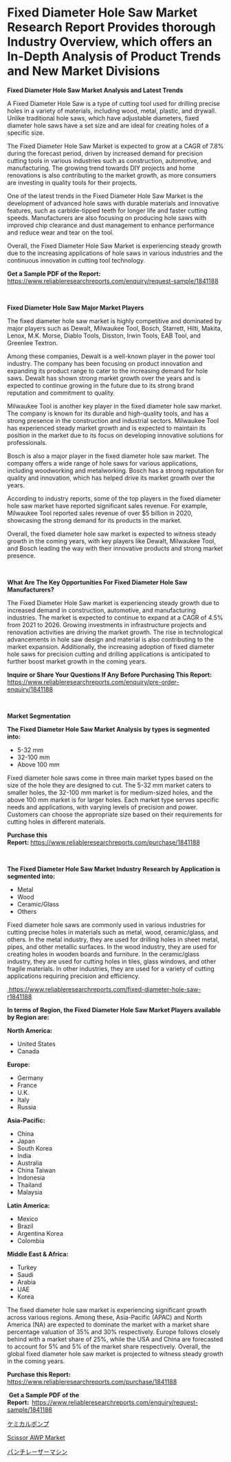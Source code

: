 <p><h1>Fixed Diameter Hole Saw Market Research Report Provides thorough Industry Overview, which offers an In-Depth Analysis of Product Trends and New Market Divisions</h1></p><p><strong>Fixed Diameter Hole Saw Market Analysis and Latest Trends</strong></p>
<p><p>A Fixed Diameter Hole Saw is a type of cutting tool used for drilling precise holes in a variety of materials, including wood, metal, plastic, and drywall. Unlike traditional hole saws, which have adjustable diameters, fixed diameter hole saws have a set size and are ideal for creating holes of a specific size.</p><p>The Fixed Diameter Hole Saw Market is expected to grow at a CAGR of 7.8% during the forecast period, driven by increased demand for precision cutting tools in various industries such as construction, automotive, and manufacturing. The growing trend towards DIY projects and home renovations is also contributing to the market growth, as more consumers are investing in quality tools for their projects.</p><p>One of the latest trends in the Fixed Diameter Hole Saw Market is the development of advanced hole saws with durable materials and innovative features, such as carbide-tipped teeth for longer life and faster cutting speeds. Manufacturers are also focusing on producing hole saws with improved chip clearance and dust management to enhance performance and reduce wear and tear on the tool.</p><p>Overall, the Fixed Diameter Hole Saw Market is experiencing steady growth due to the increasing applications of hole saws in various industries and the continuous innovation in cutting tool technology.</p></p>
<p><strong>Get a Sample PDF of the Report:&nbsp;</strong> <a href="https://www.reliableresearchreports.com/enquiry/request-sample/1841188">https://www.reliableresearchreports.com/enquiry/request-sample/1841188</a></p>
<p>&nbsp;</p>
<p><strong>Fixed Diameter Hole Saw Major Market Players</strong></p>
<p><p>The fixed diameter hole saw market is highly competitive and dominated by major players such as Dewalt, Milwaukee Tool, Bosch, Starrett, Hilti, Makita, Lenox, M.K. Morse, Diablo Tools, Disston, Irwin Tools, EAB Tool, and Greenlee Textron.</p><p>Among these companies, Dewalt is a well-known player in the power tool industry. The company has been focusing on product innovation and expanding its product range to cater to the increasing demand for hole saws. Dewalt has shown strong market growth over the years and is expected to continue growing in the future due to its strong brand reputation and commitment to quality.</p><p>Milwaukee Tool is another key player in the fixed diameter hole saw market. The company is known for its durable and high-quality tools, and has a strong presence in the construction and industrial sectors. Milwaukee Tool has experienced steady market growth and is expected to maintain its position in the market due to its focus on developing innovative solutions for professionals.</p><p>Bosch is also a major player in the fixed diameter hole saw market. The company offers a wide range of hole saws for various applications, including woodworking and metalworking. Bosch has a strong reputation for quality and innovation, which has helped drive its market growth over the years.</p><p>According to industry reports, some of the top players in the fixed diameter hole saw market have reported significant sales revenue. For example, Milwaukee Tool reported sales revenue of over $5 billion in 2020, showcasing the strong demand for its products in the market.</p><p>Overall, the fixed diameter hole saw market is expected to witness steady growth in the coming years, with key players like Dewalt, Milwaukee Tool, and Bosch leading the way with their innovative products and strong market presence.</p></p>
<p>&nbsp;</p>
<p><strong>What Are The Key Opportunities For Fixed Diameter Hole Saw Manufacturers?</strong></p>
<p><p>The Fixed Diameter Hole Saw market is experiencing steady growth due to increased demand in construction, automotive, and manufacturing industries. The market is expected to continue to expand at a CAGR of 4.5% from 2021 to 2026. Growing investments in infrastructure projects and renovation activities are driving the market growth. The rise in technological advancements in hole saw design and material is also contributing to the market expansion. Additionally, the increasing adoption of fixed diameter hole saws for precision cutting and drilling applications is anticipated to further boost market growth in the coming years.</p></p>
<p><strong>Inquire or Share Your Questions If Any Before Purchasing This Report:</strong> <a href="https://www.reliableresearchreports.com/enquiry/pre-order-enquiry/1841188">https://www.reliableresearchreports.com/enquiry/pre-order-enquiry/1841188</a></p>
<p>&nbsp;</p>
<p><strong>Market Segmentation</strong></p>
<p><strong>The Fixed Diameter Hole Saw Market Analysis by types is segmented into:</strong></p>
<p><ul><li>5-32 mm</li><li>32-100 mm</li><li>Above 100 mm</li></ul></p>
<p><p>Fixed diameter hole saws come in three main market types based on the size of the hole they are designed to cut. The 5-32 mm market caters to smaller holes, the 32-100 mm market is for medium-sized holes, and the above 100 mm market is for larger holes. Each market type serves specific needs and applications, with varying levels of precision and power. Customers can choose the appropriate size based on their requirements for cutting holes in different materials.</p></p>
<p><strong>Purchase this Report:&nbsp;</strong><a href="https://www.reliableresearchreports.com/purchase/1841188">https://www.reliableresearchreports.com/purchase/1841188</a></p>
<p>&nbsp;</p>
<p><strong>The Fixed Diameter Hole Saw Market Industry Research by Application is segmented into:</strong></p>
<p><ul><li>Metal</li><li>Wood</li><li>Ceramic/Glass</li><li>Others</li></ul></p>
<p><p>Fixed diameter hole saws are commonly used in various industries for cutting precise holes in materials such as metal, wood, ceramic/glass, and others. In the metal industry, they are used for drilling holes in sheet metal, pipes, and other metallic surfaces. In the wood industry, they are used for creating holes in wooden boards and furniture. In the ceramic/glass industry, they are used for cutting holes in tiles, glass windows, and other fragile materials. In other industries, they are used for a variety of cutting applications requiring precision and efficiency.</p></p>
<p><a href="https://www.reliableresearchreports.com/fixed-diameter-hole-saw-r1841188">&nbsp;https://www.reliableresearchreports.com/fixed-diameter-hole-saw-r1841188</a></p>
<p><strong>In terms of Region, the Fixed Diameter Hole Saw Market Players available by Region are:</strong></p>
<p>
    <p> <strong> North America: </strong>
        <ul>
            <li>United States</li>
            <li>Canada</li>
        </ul>
        </p> 
    <p> <strong> Europe: </strong>
        <ul>
            <li>Germany</li>
            <li>France</li>
            <li>U.K.</li>
            <li>Italy</li>
            <li>Russia</li>
        </ul>
        </p> 
    <p> <strong> Asia-Pacific: </strong>
        <ul>
            <li>China</li>
            <li>Japan</li>
            <li>South Korea</li>
            <li>India</li>
            <li>Australia</li>
            <li>China Taiwan</li>
            <li>Indonesia</li>
            <li>Thailand</li>
            <li>Malaysia</li>
        </ul>
        </p> 
    <p> <strong> Latin America: </strong>
        <ul>
            <li>Mexico</li>
            <li>Brazil</li>
            <li>Argentina Korea</li>
            <li>Colombia</li>
        </ul>
        </p> 
    <p> <strong> Middle East & Africa: </strong>
        <ul>
            <li>Turkey</li>
            <li>Saudi</li>
            <li>Arabia</li>
            <li>UAE</li>
            <li>Korea</li>
        </ul>
    </p>
    </p>
<p><p>The fixed diameter hole saw market is experiencing significant growth across various regions. Among these, Asia-Pacific (APAC) and North America (NA) are expected to dominate the market with a market share percentage valuation of 35% and 30% respectively. Europe follows closely behind with a market share of 25%, while the USA and China are forecasted to account for 5% and 5% of the market share respectively. Overall, the global fixed diameter hole saw market is projected to witness steady growth in the coming years.</p></p>
<p><strong>Purchase this Report: </strong><a href="https://www.reliableresearchreports.com/purchase/1841188">https://www.reliableresearchreports.com/purchase/1841188</a></p>
<p>&nbsp;<strong>Get a Sample PDF of the Report:&nbsp;&nbsp;</strong><a href="https://www.reliableresearchreports.com/enquiry/request-sample/1841188">https://www.reliableresearchreports.com/enquiry/request-sample/1841188</a></p>
<p><strong></strong></p>
<p><p><a href="https://github.com/oqxogxyvqe90775/Market-Research-Report-List-1/blob/main/301265742642.md">ケミカルポンプ</a></p><p><a href="https://github.com/RoccoManning/Market-Research-Report-List-4/blob/main/scissor-awp-market.md">Scissor AWP Market</a></p><p><a href="https://medium.com/@alexandramiranda455/%E3%83%91%E3%83%B3%E3%83%81%E3%83%AC%E3%83%BC%E3%82%B6%E3%83%BC%E3%83%9E%E3%82%B7%E3%83%B3%E3%81%AE%E5%B8%82%E5%A0%B4%E3%82%B7%E3%82%A7%E3%82%A2%E3%81%AE%E9%80%B2%E5%8C%96%E3%81%A8%E5%B8%82%E5%A0%B4%E6%88%90%E9%95%B7%E3%83%88%E3%83%AC%E3%83%B3%E3%83%892024%E5%B9%B4%E3%81%8B%E3%82%892031%E5%B9%B4%E3%81%BE%E3%81%A7-17179978966f">パンチレーザーマシン</a></p></p>
